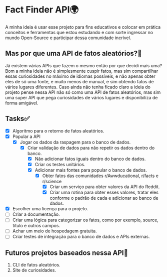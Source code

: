 # Fact Finder API🌍

A minha ideia é usar esse projeto para fins educativos e colocar em
prática conceitos e ferramentas que estou estudando e com sorte ingressar
no mundo Open-Source e participar dessa comunidade incrível.

## Mas por que uma API de fatos aleatórios?🧐

Já existem várias APIs que fazem o mesmo então por que decidi mais uma? Bom
a minha ideia não é simplesmente cuspir fatos, mas sim compartilhar essas
curiosidades no máximo de idiomas possíveis, e não apenas obter eles de só
uma fonte, e muito menos de manual, e sim obtendo fatos de vários lugares
diferentes. Caso ainda não tenha ficado claro a ideia do projeto pense nessa API
não só como uma API de fatos aleatórios, mas sim uma super API que pega curiosidades
de vários lugares e disponibiliza de forma amigável.

## Tasks✅

- [X] Algoritmo para o retorno de fatos aleatórios.
- [X] Popular a API
  - [X] Jogar os dados da raspagem para o banco de dados.
    - [X] Criar validação de dados para não repetir os dados dentro do banco.
      - [X] Não adicionar fatos iguais dentro do banco de dados.
      - [X] Criar os testes unitários.
      - [X] Adicionar mais fontes para popular o banco de dados.
        - [X] Obter fatos das comunidades r/Awwducational, r/facts e r/science
          - [X] Criar um serviço para obter valores da API do Reddit.
          - [X] Criar uma rotina para obter esses valores, tratar eles conforme o padrão de cada e adicionar ao banco
               de dados.
- [X] Escolher uma licença para o projeto.
- [ ] Criar a documentação.
- [ ] Criar uma lógica para categorizar os fatos, como por exemplo, source, título e outros campos.
- [ ] Achar um meio de hospedagem gratuita.
- [ ] Criar testes de integração para o banco de dados e APIs externas.

## Futuros projetos baseados nessa API🔮

1. CLI de fatos aleatórios.
2. Site de curiosidades.
